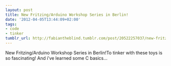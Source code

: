 ```yaml
---
layout: post
title: New Fritzing/Arduino Workshop Series in Berlin!
date: '2012-04-05T13:44:09+02:00'
tags:
- code
- tinker
tumblr_url: http://fabiantheblind.tumblr.com/post/20522257037/new-fritzing-arduino-workshop-series-in-berlin
---
```

New Fritzing/Arduino Workshop Series in Berlin!To tinker with these toys is so fascinating! And i’ve learned some C basics…
